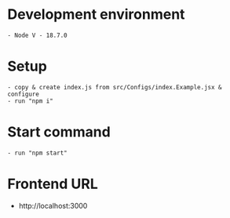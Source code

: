 # Development environment
    - Node V - 18.7.0

# Setup
    - copy & create index.js from src/Configs/index.Example.jsx & configure
    - run "npm i"
    
# Start command
    - run "npm start"

# Frontend URL
- http://localhost:3000